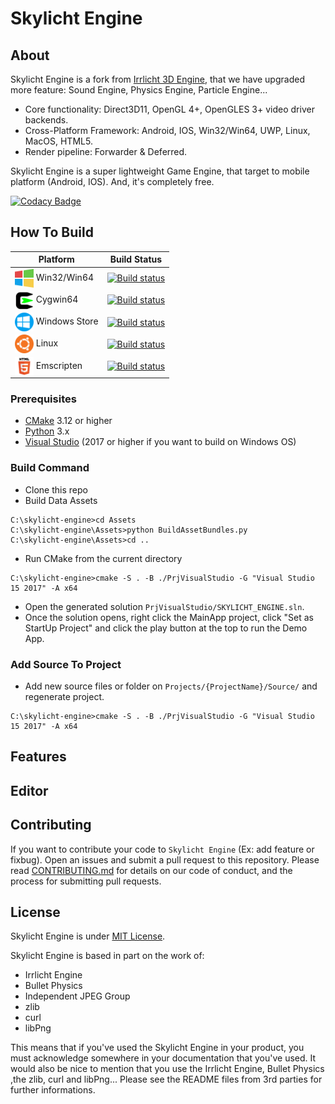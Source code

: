 # Skylicht Engine

## About

Skylicht Engine is a fork from [Irrlicht 3D Engine](http://irrlicht.sourceforge.net), that we have upgraded more feature: Sound Engine, Physics Engine, Particle Engine...

-   Core functionality: Direct3D11, OpenGL 4+, OpenGLES 3+ video driver backends.
-   Cross-Platform Framework: Android, IOS, Win32/Win64, UWP, Linux, MacOS, HTML5.
-   Render pipeline: Forwarder & Deferred.

Skylicht Engine is a super lightweight Game Engine, that target to mobile platform (Android, IOS). And, it's completely free.

[![Codacy Badge](https://api.codacy.com/project/badge/Grade/6d6fbf50a10a4cf38426b9fabfc1fabc)](https://www.codacy.com/manual/ducphamhong/skylicht-engine?utm_source=github.com&amp;utm_medium=referral&amp;utm_content=skylicht-lab/skylicht-engine&amp;utm_campaign=Badge_Grade)

## How To Build

| Platform                                                                                 | Build Status                                                                                                                                                                      |
| -----------------------------------------------------------------------------------------|-----------------------------------------------------------------------------------------------------------------------------------------------------------------------------------|
| <img src="Documents/Media/Platforms/windows.png" width="30" valign="middle"> Win32/Win64 | [![Build status](https://ci.appveyor.com/api/projects/status/a95huci4g5o25ts5/branch/master?svg=true)](https://ci.appveyor.com/project/ducphamhong/skylicht-engine/branch/master) |
| <img src="Documents/Media/Platforms/cygwin.png" width="30" valign="middle"> Cygwin64     | [![Build status](https://ci.appveyor.com/api/projects/status/a95huci4g5o25ts5/branch/master?svg=true)](https://ci.appveyor.com/project/ducphamhong/skylicht-engine/branch/master) |
| <img src="Documents/Media/Platforms/uwp.png" width="30" valign="middle"> Windows Store   | [![Build status](https://github.com/skylicht-lab/skylicht-engine/workflows/build/badge.svg)](https://github.com/skylicht-lab/skylicht-engine/actions?workflow=build)              |
| <img src="Documents/Media/Platforms/ubuntu.png" width="30" valign="middle"> Linux        | [![Build status](https://github.com/skylicht-lab/skylicht-engine/workflows/build/badge.svg)](https://github.com/skylicht-lab/skylicht-engine/actions?workflow=build)              |
| <img src="Documents/Media/Platforms/html5.png" width="30" valign="middle"> Emscripten    | [![Build status](https://github.com/skylicht-lab/skylicht-engine/workflows/build/badge.svg)](https://github.com/skylicht-lab/skylicht-engine/actions?workflow=build)              |

### Prerequisites
-   [CMake](https://cmake.org/download/) 3.12 or higher
-   [Python](https://www.python.org/downloads/) 3.x
-   [Visual Studio](https://visualstudio.microsoft.com/downloads/)  (2017 or higher if you want to build on Windows OS)

### Build Command

-   Clone this repo
-   Build Data Assets
  ```
  C:\skylicht-engine>cd Assets
  C:\skylicht-engine\Assets>python BuildAssetBundles.py
  C:\skylicht-engine\Assets>cd ..
  ```  
-   Run CMake from the current directory
  ```
  C:\skylicht-engine>cmake -S . -B ./PrjVisualStudio -G "Visual Studio 15 2017" -A x64
  ```
-   Open the generated solution `PrjVisualStudio/SKYLICHT_ENGINE.sln`.
-   Once the solution opens, right click the MainApp project, click "Set as StartUp Project" and click the play button at the top to run the Demo App.

### Add Source To Project

-   Add new source files or folder on `Projects/{ProjectName}/Source/` and regenerate project.
  ```
  C:\skylicht-engine>cmake -S . -B ./PrjVisualStudio -G "Visual Studio 15 2017" -A x64
  ```

## Features

## Editor

## Contributing

If you want to contribute your code to `Skylicht Engine` (Ex: add feature or fixbug). Open an issues and submit a pull request to this repository. Please read [CONTRIBUTING.md](Documents/CONTRIBUTING.md) for details on our code of conduct, and the process for submitting pull requests.

## License

Skylicht Engine is under [MIT License](LICENSE.md).

Skylicht Engine is based in part on the work of:
-   Irrlicht Engine
-   Bullet Physics
-   Independent JPEG Group
-   zlib
-   curl 
-   libPng  

This means that if you've used the Skylicht Engine in your product, you must acknowledge somewhere in your documentation that you've used. It would also be nice to mention that you use the Irrlicht Engine, Bullet Physics ,the zlib, curl and libPng... Please see the README files from 3rd parties for further informations.
